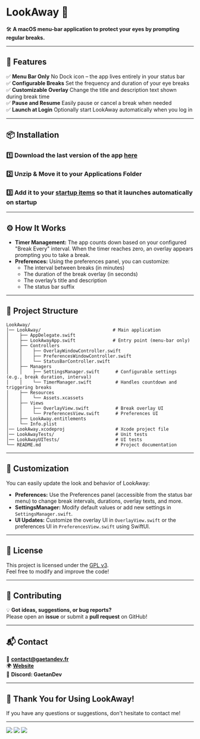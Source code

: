 # **LookAway** 🚀  
🛠️ **A macOS menu-bar application to protect your eyes by prompting regular breaks.**

---

## **📌 Features**
✅ **Menu Bar Only** No Dock icon – the app lives entirely in your status bar  
✅ **Configurable Breaks** Set the frequency and duration of your eye breaks  
✅ **Customizable Overlay** Change the title and description text shown during break time  
✅ **Pause and Resume** Easily pause or cancel a break when needed  
✅ **Launch at Login** Optionally start LookAway automatically when you log in


---

## **📦 Installation**
### **1️⃣ Download the last version of the app [here](https://github.com/GaetanOff/LookAway/releases)**

### **2️⃣ Unzip & Move it to your Applications Folder**

### **3️⃣ Add it to your [startup items](https://support.apple.com/en-gb/guide/mac-help/mh15189/mac) so that it launches automatically on startup**

---

## **⚙️ How It Works**
- **Timer Management:** The app counts down based on your configured "Break Every" interval. When the timer reaches zero, an overlay appears prompting you to take a break.
- **Preferences:** Using the preferences panel, you can customize:
  - The interval between breaks (in minutes)
  - The duration of the break overlay (in seconds)
  - The overlay’s title and description
  - The status bar suffix

---

## **📂 Project Structure**
```
LookAway/
│── LookAway/                           # Main application
│    ├── AppDelegate.swift
│    ├── LookAwayApp.swift              # Entry point (menu-bar only)
│    ├── Controllers
│    │    ├── OverlayWindowController.swift
│    │    ├── PreferencesWindowController.swift
│    │    └── StatusBarController.swift
│    ├── Managers
│    │    ├── SettingsManager.swift      # Configurable settings (e.g., break duration, interval)
│    │    └── TimerManager.swift         # Handles countdown and triggering breaks
│    ├── Resources
│    │    └── Assets.xcassets
│    ├── Views
│    │    ├── OverlayView.swift          # Break overlay UI
│    │    └── PreferencesView.swift      # Preferences UI
│    ├── LookAway.entitlements
│    └── Info.plist
│── LookAway.xcodeproj                   # Xcode project file
│── LookAwayTests/                       # Unit tests
│── LookAwayUITests/                     # UI tests
└── README.md                            # Project documentation
```

---

## **📝 Customization**
You can easily update the look and behavior of LookAway:
- **Preferences:** Use the Preferences panel (accessible from the status bar menu) to change break intervals, durations, overlay texts, and more.
- **SettingsManager:** Modify default values or add new settings in `SettingsManager.swift`.
- **UI Updates:** Customize the overlay UI in `OverlayView.swift` or the preferences UI in `PreferencesView.swift` using SwiftUI.

---

## **📝 License**
This project is licensed under the [GPL v3](https://www.gnu.org/licenses/gpl-3.0.en.html).  
Feel free to modify and improve the code!

---

## **🙌 Contributing**
💡 **Got ideas, suggestions, or bug reports?**  
Please open an **issue** or submit a **pull request** on GitHub!

---

## **📬 Contact**
📧 **contact@gaetandev.fr**  
🌍 **[Website](https://gaetandev.fr)**  
💬 **Discord: GaetanDev**

---

## **🎉 Thank You for Using LookAway!**
If you have any questions or suggestions, don't hesitate to contact me!


--- 

<img src="https://cdn.gaetandev.fr/lookaway/Break.png" />
<img src="https://cdn.gaetandev.fr/lookaway/StatusBar-4.png" />
<img src="https://cdn.gaetandev.fr/lookaway/Settings-2.png" />
